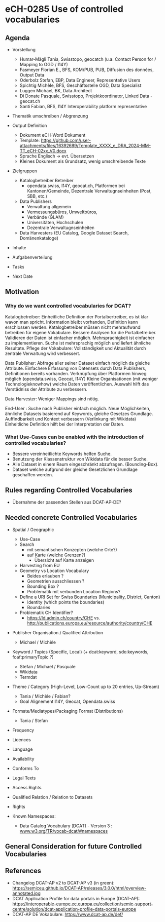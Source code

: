 # eCH-0285 Use of controlled vocabularies

## Agenda

* Vorstellung
  * Humar-Mägli Tania, Swisstopo, geocatch (u.a. Contact Person for / Mapping to OGD / I14Y)
  * Fasmeyer Florian E., BFS, KOM/PUB, PUB, Diffusion des données, Output Data
  * Oderbolz Stefan, EBP, Data Engineer, Representative Users
  * Spichtig Michèle, BFS, Geschäftsstelle OGD, Data Specialist
  * Luggen Michael, BK, Data Architect
  * Di Donate Pasquale, Swisstopo, Projektkoordinator, Linked Data - geocat.ch
  * Santi Fabian, BFS, I14Y Interoperability platform representative


* Thematik umschreiben / Abgrenzung


* Output Definition
  * Dokument eCH-Word Dokument
  * Template: https://github.com/user-attachments/files/16392689/Template_XXXX_e_DRA_2024-MM-TT_eCH-02xx_V0.docx
  * Sprache Englisch -> evt. Übersetzen
  * Kleines Dokument als Grundsatz, wenig umschreibende Texte
  
* Zielgruppen
  * Katalogbetreiber Betreiber
    * opendata.swiss, I14Y, geocat.ch, Platformen bei Kantonen/Gemeinde, Dezentrale Verwaltugnseinheiten (Post, SBB, etc.)
  * Data Publishers
    * Verwaltung allgemein
    * Vermessungsbüros, Umweltbüros,
    * Verbände (GLAM)
    * Universitäten, Hochschulen
    * Dezentrale Verwaltugnseinheiten
  * Data Harvesters (EU Catalog, Google Dataset Search, Domänenkataloge)

* Inhalte

* Aufgabenverteilung
 * Tasks
 * Next Date


## Motivation

### Why do we want controlled vocabularies for DCAT?

Katalogbetreiber:
Einheitliche Definition der Portalbertreiber, es ist klar wavon man spricht.
Information bleibt vorhanden, Definition kann erschlossen werden.
Katalogbetreiber müssen nicht mehraufwand betreiben für eigene Vokabulare.
Bessere Analysen für die Portalbetreiber. 
Validieren der Daten ist einfacher möglich.
Mehrsprachigkeit ist einfacher zu implementieren. Suche ist mehrsprachig möglich und liefert ähnliche Resultate.
Pflege der Vokabulare: Vollständigkeit und Aktualität durch zentrale Verwaltung wird verbessert.

Data Publisher:
Abfrage aller seiner Dataset einfach möglich da gleiche Attribute.
Einfachere Erfassung von Datensets durch Data Publishers, Definitionen bereits vorhanden.
Verknüpfung über Platformen hinweg möglich (opendata.swiss, Geocat, I14Y)
Kleine Organisationen (mit weniger Technologieknowhow) welche Daten veröffentlichen.
Auswahl hilft das Verstädniss der Attribute zu verbessern.
 
Data Harvester:
Weniger Mappings sind nötig.

End-User :
Suche nach Publisher einfach möglich.
Neue Möglichkeiten, ähnliche Datasets basierend auf Keywords, gleiche Gesetzes Grundlage.
Auffindbarkeit und Kontext verbessern (Verlinkung mit Wikidata)
Einheitliche Definition hilft bei der Interpretation der Daten.

### What Use-Cases can be enabled with the introduction of controlled vocabularies?

  * Bessere vereinheitlichte Keywords helfen Suche.
  * Benutzung der Klassenstruktur von Wikidata für die besser Suche.
  * Alle Dataset in einem Raum eingeschränkt abzufragen. (Bounding-Box).
  * Dataset welche aufgrund der gleiche Gesetzlichen Grundlage geschaffen werden.

 
## Rules regarding Controlled Vocabularies
 * Übernahme der passenden Stellen aus DCAT-AP-DE?

## Needed concrete Controlled Vocabularies
* Spatial / Geographic
  * Use-Case 
  * Search
    * mit semantischen Konzepten (welche Orte?)
    * auf Karte (welche Grenzen?)
      * Übersicht auf Karte anzeigen
  * Harvesting from EU
  * Geometry vs Location Vocabulary
    * Beides erlauben ?
    * Geometrien ausschliessen ?
    * Bounding Box ?
    * Problematik mit verbunden Location Regions?
  * Define a URI Set for Swiss Boundaries (Municipality, District, Canton)
    * Identity (which points the boundaries)
    * Boundaries
  * Problematik CH Identifier?
    * https://ld.admin.ch/country/CHE vs. http://publications.europa.eu/resource/authority/country/CHE

* Publisher Organisation / Qualified Attribution 
  * Michael / Michèle
  
* Keyword / Topics (Specific, Local) (+ dcat:keyword, sdo:keywords, foaf:primaryTopic ?)
  * Stefan / Michael / Pasquale
  * Wikidata
  * Termdat
  
* Theme / Category (High-Level, Low-Count up to 20 entries, Up-Stream)
  * Tania / Michèle / Fabian?
  * Goal Alignement I14Y, Geocat, Opendata.swiss
  
* Formate/Mediatypes/Packaging Format (Distributions) 
  * Tania / Stefan
  
* Frequency
* Licences
* Language
* Availability
* Conforms To
* Legal Texts
* Access Rights
* Qualified Relation / Relation to Datasets
* Rights

* Known Namespaces:
  * Data Catalog Vocabulary (DCAT) - Version 3 : www.w3.org/TR/vocab-dcat/#namespaces


## General Consideration for future Controlled Vocabularies


## References
* Changelog DCAT-AP v2 to DCAT-AP v3 (in green): https://semiceu.github.io/DCAT-AP/releases/3.0.0/html/overview-annotated.jpg
* DCAT Application Profile for data portals in Europe (DCAT-AP): https://interoperable-europe.ec.europa.eu/collection/semic-support-centre/solution/dcat-application-profile-data-portals-europe
* DCAT-AP DE Vokabulare: https://www.dcat-ap.de/def/
